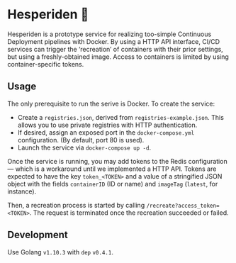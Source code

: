 # Hesperiden 🌳

Hesperiden is a prototype service for realizing too-simple Continuous Deployment pipelines with Docker. By using a HTTP API interface, CI/CD services can trigger the ‘recreation’ of containers with their prior settings, but using a freshly-obtained image. Access to containers is limited by using container-specific tokens.

## Usage

The only prerequisite to run the serive is Docker. To create the service:

* Create a `registries.json`, derived from `registries-example.json`. This allows you to use private registries with HTTP authentication.
* If desired, assign an exposed port in the `docker-compose.yml` configuration. (By default, port 80 is used).
* Launch the service via `docker-compose up -d`.

Once the service is running, you may add tokens to the Redis configuration — which is a workaround until we implemented a HTTP API. Tokens are expected to have the key `token_<TOKEN>` and a value of a stringified JSON object with the fields `containerID` (ID or name) and `imageTag` (`latest`, for instance).

Then, a recreation process is started by calling `/recreate?access_token=<TOKEN>`. The request is terminated once the recreation succeeded or failed.


## Development

Use Golang `v1.10.3` with `dep` `v0.4.1`.
